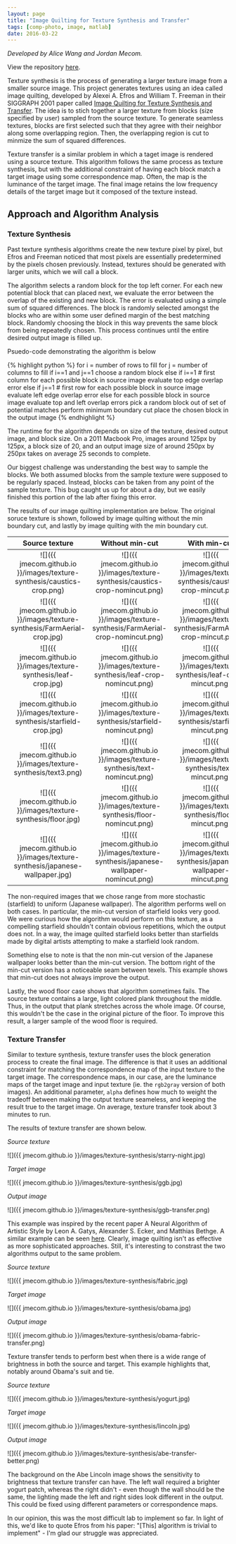 ```yaml
---
layout: page
title: "Image Quilting for Texture Synthesis and Transfer"
tags: [comp-photo, image, matlab]
date: 2016-03-22
---
```


*Developed by Alice Wang and Jordan Mecom.*

View the repository [here](https://github.com/jmecom/image-quilting/).

Texture synthesis is the process of generating a larger texture image from a smaller source image. This project generates textures using an idea called image quilting, developed by Alexei A. Efros and William T. Freeman in their SIGGRAPH 2001 paper called [Image Quilting for Texture Synthesis and Transfer](http://graphics.cs.cmu.edu/people/efros/research/quilting/quilting.pdf). The idea is to stich together a larger texture from blocks (size specified by user) sampled from the source texture. To generate seamless textures, blocks are first selected such that they agree with their neighbor along some overlapping region. Then, the overlapping region is cut to minmize the sum of squared differences.

Texture transfer is a similar problem in which a taget image is rendered using a source texture. This algorithm follows the same process as texture synthesis, but with the additional constraint of having each block match a target image using some correspondence map. Often, the map is the luminance of the target image. The final image retains the low frequency details of the target image but it composed of the texture instead. 


## Approach and Algorithm Analysis

### Texture Synthesis

 Past texture synthesis algorithms create the new texture pixel by pixel, but Efros and Freeman noticed that most pixels are essentially predetermined by the pixels chosen previously. Instead, textures should be generated with larger units, which we will call a block.

The algorithm selects a random block for the top left corner. For each new potential block that can placed next, we evaluate the error between the overlap of the existing and new block. The error is evaluated using a simple sum of squared differences. The block is randomly selected amongst the blocks who are within some user defined margin of the best matching block. Randomly choosing the block in this way prevents the same block from being repeatedly chosen. This process continues until the entire desired output image is filled up.

Psuedo-code demonstrating the algorithm is below 

{% highlight python %}
for i = number of rows to fill
  for j = number of columns to fill
    if i==1 and j==1
      choose a random block
    else if i==1    # first column
      for each possible block in source image
        evaluate top edge overlap error
    else if j==1    # first row
      for each possible block in source image
        evaluate left edge overlap error
    else 
      for each possible block in source image
        evaluate top and left overlap errors
  pick a random block out of set of potential matches
  perform minimum boundary cut
  place the chosen block in the output image
{% endhighlight %}

The runtime for the algorithm depends on size of the texture, desired output image, and block size. On a 2011 Macbook Pro, images around 125px by 125px, a block size of 20, and an output image size of around 250px by 250px takes on average 25 seconds to complete.

Our biggest challenge was understanding the best way to sample the blocks. We both assumed blocks from the sample texture were supposed to be regularly spaced. Instead, blocks can be taken from any point of the sample texture. This bug caught us up for about a day, but we easily finished this portion of the lab after fixing this error.

The results of our image quilting implementation are below. The original soruce texture is shown, followed by image quilting without the min boundary cut, and lastly by image quilting with the min boundary cut.

Source texture             |  Without min-cut          |  With min-cut
:-------------------------:|:-------------------------:|:-------------------------:
![]({{ jmecom.github.io }}/images/texture-synthesis/caustics-crop.png)  |  ![]({{ jmecom.github.io }}/images/texture-synthesis/caustics-crop-nomincut.png) | ![]({{ jmecom.github.io }}/images/texture-synthesis/caustics-crop-mincut.png)
![]({{ jmecom.github.io }}/images/texture-synthesis/FarmAerial-crop.jpg)  |  ![]({{ jmecom.github.io }}/images/texture-synthesis/FarmAerial-crop-nomincut.png) | ![]({{ jmecom.github.io }}/images/texture-synthesis/FarmAerial-crop-mincut.png)
![]({{ jmecom.github.io }}/images/texture-synthesis/leaf-crop.jpg)  |  ![]({{ jmecom.github.io }}/images/texture-synthesis/leaf-crop-nomincut.png) | ![]({{ jmecom.github.io }}/images/texture-synthesis/leaf-crop-mincut.png)
![]({{ jmecom.github.io }}/images/texture-synthesis/starfield-crop.jpg)  |  ![]({{ jmecom.github.io }}/images/texture-synthesis/starfield-nomincut.png) | ![]({{ jmecom.github.io }}/images/texture-synthesis/starfield-mincut.png)
![]({{ jmecom.github.io }}/images/texture-synthesis/text3.png)  |  ![]({{ jmecom.github.io }}/images/texture-synthesis/text-nomincut.png) | ![]({{ jmecom.github.io }}/images/texture-synthesis/text-mincut.png)
![]({{ jmecom.github.io }}/images/texture-synthesis/floor.jpg)  |  ![]({{ jmecom.github.io }}/images/texture-synthesis/floor-nomincut.png) | ![]({{ jmecom.github.io }}/images/texture-synthesis/floor-mincut.png)
![]({{ jmecom.github.io }}/images/texture-synthesis/japanese-wallpaper.jpg)  |  ![]({{ jmecom.github.io }}/images/texture-synthesis/japanese-wallpaper-nomincut.png) | ![]({{ jmecom.github.io }}/images/texture-synthesis/japanese-wallpaper-mincut.png)

The non-required images that we chose range from more stochastic (starfield) to uniform (Japanese wallpaper). The algorithm performs well on both cases. In particular, the min-cut version of starfield looks very good. We were curious how the algorithm would perform on this texture, as a compelling starfield shouldn't contain obvious repetitions, which the output does not. In a way, the image quilted starfield looks better than starfields made by digital artists attempting to make a starfield look random.

Something else to note is that the non min-cut version of the Japanese wallpaper looks better than the min-cut version. The bottom right of the min-cut version has a noticeable seam between texels. This example shows that min-cut does not always improve the output.

Lastly, the wood floor case shows that algorithm sometimes fails. The source texture contains a large, light colored plank throughout the middle. Thus, in the output that plank stretches across the whole image. Of course, this wouldn't be the case in the original picture of the floor. To improve this result, a larger sample of the wood floor is required.


### Texture Transfer

Similar to texture synthesis, texture transfer uses the block generation process to create the final image. The difference is that it uses an additional constraint for matching the correspondence map of the input texture to the target image. The correspondence maps, in our case, are the luminance maps of the target image and input texture (ie. the `rgb2gray` version of both images). An additional parameter, `alpha` defines how much to weight the tradeoff between making the output texture seameless, and keeping the result true to the target image. On average, texture transfer took about 3 minutes to run.

The results of texture transfer are shown below. 

*Source texture*

![]({{ jmecom.github.io }}/images/texture-synthesis/starry-night.jpg)  

*Target image*

![]({{ jmecom.github.io }}/images/texture-synthesis/ggb.jpg)

*Output image*

![]({{ jmecom.github.io }}/images/texture-synthesis/ggb-transfer.png)

This example was inspired by the recent paper A Neural Algorithm of Artistic Style by Leon A. Gatys, Alexander S. Ecker, and Matthias Bethge. A similar example can be seen [here](https://github.com/jcjohnson/neural-style). Clearly, image quilting isn't as effective as more sophisticated approaches. Still, it's interesting to constrast the two algorithms output to the same problem.


*Source texture*

![]({{ jmecom.github.io }}/images/texture-synthesis/fabric.jpg)  

*Target image*

![]({{ jmecom.github.io }}/images/texture-synthesis/obama.jpg)

*Output image*

![]({{ jmecom.github.io }}/images/texture-synthesis/obama-fabric-transfer.png)

Texture transfer tends to perform best when there is a wide range of brightness in both the source and target. This example highlights that, notably around Obama's suit and tie.

*Source texture*

![]({{ jmecom.github.io }}/images/texture-synthesis/yogurt.jpg)  

*Target image*

![]({{ jmecom.github.io }}/images/texture-synthesis/lincoln.jpg)

*Output image*

![]({{ jmecom.github.io }}/images/texture-synthesis/abe-transfer-better.png)

The background on the Abe Lincoln image shows the sensitivity to brightness that texture transfer can have. The left wall required a brighter yogurt patch, whereas the right didn't - even though the wall should be the same, the lighting made the left and right sides look different in the output. This could be fixed using different parameters or correspondence maps.

In our opinion, this was the most difficult lab to implement so far. In light of this, we'd like to quote Efros from his paper: "[This] algorithm is trivial to implement" - I'm glad our struggle was appreciated.
